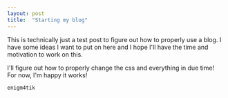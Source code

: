 ```yaml
---
layout: post
title:  "Starting my blog"
---
```


This is technically just a test post to figure out how to properly use a blog.
I have some ideas I want to put on here and I hope I'll have the time and motivation to work on this. 

I'll figure out how to properly change the css and everything in due time!
For now, I'm happy it works!

``` py
enigm4tik
``` 